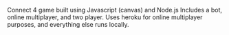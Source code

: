 Connect 4 game built using Javascript (canvas) and Node.js
Includes a bot, online multiplayer, and two player.
Uses heroku for online multiplayer purposes, and everything else runs locally.


